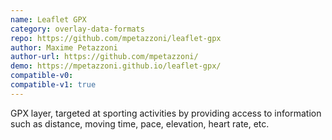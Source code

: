 ```yaml
---
name: Leaflet GPX
category: overlay-data-formats
repo: https://github.com/mpetazzoni/leaflet-gpx
author: Maxime Petazzoni
author-url: https://github.com/mpetazzoni/
demo: https://mpetazzoni.github.io/leaflet-gpx/
compatible-v0:
compatible-v1: true
---
```


GPX layer, targeted at sporting activities by providing access to information such as distance, moving time, pace, elevation, heart rate, etc.
